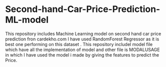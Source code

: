 # Second-hand-Car-Price-Prediction-ML-model
This repository includes Machine Learning model on second hand car price prediction fron cardekho.com I have used RandomForest Regressor as it is best one performing on this dataset . This repository includel model file which have all the implementation of model and other file is MODALUSAGE in which I have used the model i made by giving the features to predict the Price.
